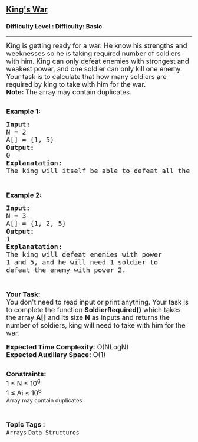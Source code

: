 <h2><a href="https://www.geeksforgeeks.org/problems/kings-war2448/1?page=1&difficulty=Basic&sortBy=difficulty">King's War</a></h2><h3>Difficulty Level : Difficulty: Basic</h3><hr><div class="problems_problem_content__Xm_eO"><p><span style="font-size:18px">King is getting ready for a war. He know his strengths and weeknesses so he is taking required number of soldiers with him. King can only defeat enemies with strongest and weakest power, and one soldier can only kill one enemy. Your task is to calculate that how many soldiers are required by king to take with him for the war.<br>
<strong>Note: </strong>The array may contain duplicates.</span><br>
&nbsp;</p>

<p><span style="font-size:18px"><strong>Example 1:</strong></span></p>

<pre><span style="font-size:18px"><strong>Input:</strong>
N = 2
A[] = {1, 5}
<strong>Output:</strong>
0
<strong>Explanatation:
</strong>The king will itself be able to defeat all the enemies.</span></pre>

<p>&nbsp;</p>

<p><span style="font-size:18px"><strong>Example 2:</strong></span></p>

<pre><span style="font-size:18px"><strong>Input:</strong>
N = 3
A[] = {1, 2, 5}
<strong>Output:</strong>
1</span>
<span style="font-size:18px"><strong>Explanatation:</strong></span><span style="font-size:18px"><strong>
</strong>The king will defeat enemies with power
1 and 5, and he will need 1 soldier to
defeat the enemy with power 2.</span></pre>

<p>&nbsp;</p>

<p><span style="font-size:18px"><strong>Your Task:&nbsp;&nbsp;</strong><br>
You don't need to read input or print anything. Your task is to complete the function&nbsp;<strong>SoldierRequired()</strong>&nbsp;which takes the array <strong>A[]</strong> and its size <strong>N</strong> as inputs and returns the number of soldiers, king will need to take with him for the war.</span><br>
<br>
<span style="font-size:18px"><strong>Expected Time Complexity:</strong> O(NLogN)<br>
<strong>Expected Auxiliary Space:</strong> O(1)</span><br>
&nbsp;</p>

<p><span style="font-size:18px"><strong>Constraints:</strong><br>
1 ≤ N ≤ 10<sup>6 </sup><br>
1 ≤ Ai ≤ 10<sup>6</sup><br>
<sup>Array may contain duplicates</sup></span></p>
</div><br><p><span style=font-size:18px><strong>Topic Tags : </strong><br><code>Arrays</code>&nbsp;<code>Data Structures</code>&nbsp;
